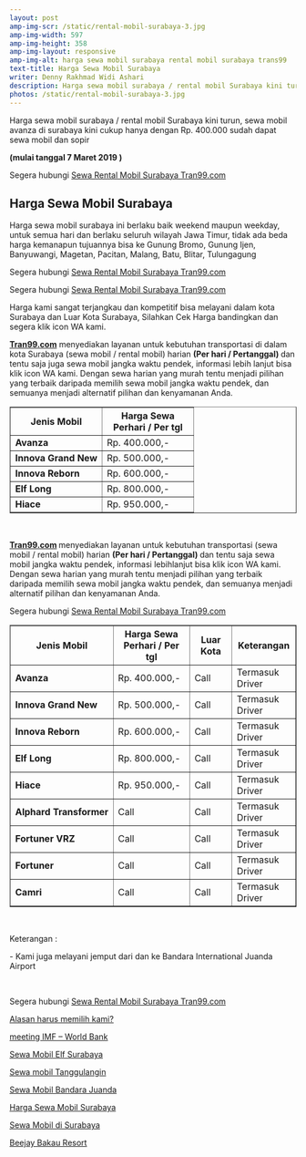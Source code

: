 ```yaml
---
layout: post
amp-img-scr: /static/rental-mobil-surabaya-3.jpg
amp-img-width: 597
amp-img-height: 358
amp-img-layout: responsive
amp-img-alt: harga sewa mobil surabaya rental mobil surabaya trans99
text-title: Harga Sewa Mobil Surabaya
writer: Denny Rakhmad Widi Ashari
description: Harga sewa mobil surabaya / rental mobil Surabaya kini turun Hubungi / WA ke 081-330-548-581 sudah dapat sewa mobil
photos: /static/rental-mobil-surabaya-3.jpg
---
```

<p class="post">Harga sewa mobil surabaya / rental mobil Surabaya kini turun, sewa mobil avanza di surabaya kini cukup hanya dengan Rp. 400.000 sudah dapat sewa mobil dan sopir 

<strong>(mulai tanggal 7 Maret 2019 )</strong></p>
<p class="post">Segera hubungi <a href="https://tran99.com/">Sewa Rental Mobil Surabaya Tran99.com</a></p>

<h2 class="post">Harga Sewa Mobil Surabaya</h2>
<p class="post">Harga sewa mobil surabaya ini berlaku baik weekend maupun weekday, untuk semua hari dan berlaku seluruh wilayah Jawa Timur, tidak ada beda harga kemanapun tujuannya bisa ke Gunung Bromo, Gunung Ijen, Banyuwangi, Magetan, Pacitan, Malang, Batu, Blitar, Tulungagung</p>
<p class="post">Segera hubungi <a href="https://tran99.com/">Sewa Rental Mobil Surabaya Tran99.com</a></p>
<p class="post">Segera hubungi <a href="https://tran99.com/">Sewa Rental Mobil Surabaya Tran99.com</a></p>
<p class="post">Harga kami sangat terjangkau dan kompetitif bisa melayani dalam kota Surabaya dan Luar Kota Surabaya, Silahkan Cek Harga bandingkan dan segera klik icon WA kami.</p>
<p class="post"><strong><a href="https://tran99.com/product/" target="_blank" rel="noopener" title="Harga sewa mobil surabaya">Tran99.com</a></strong> menyediakan layanan untuk kebutuhan transportasi di dalam kota Surabaya (sewa mobil / rental mobil) harian <strong>(Per hari / Pertanggal) </strong> dan tentu saja juga sewa mobil jangka waktu pendek, informasi lebih lanjut bisa klik icon WA kami. Dengan sewa harian yang murah tentu menjadi pilihan yang terbaik daripada memilih sewa mobil jangka waktu pendek, dan semuanya menjadi alternatif pilihan dan kenyamanan Anda.</p>
<table border="1" cellspacing="0" cellpadding="5" width="100%">
    <tbody>
        <tr>
            <th width="50%"><span><strong>Jenis Mobil</strong></span></th>
            <th width="50%"><span><strong>Harga Sewa</strong><br>Perhari / Per tgl</span></th>
        </tr>
        <tr>
            <td><strong>Avanza</strong></td>
            <td><span>Rp.&nbsp;</span><span>400.000,-</span></td>
        </tr>
        <tr>
            <td><strong>Innova Grand New</strong></td>
            <td><span>Rp.&nbsp;</span><span>500.000,-</span></td>
        </tr>
        <tr>
            <td><strong>Innova Reborn</strong></td>
            <td><span>Rp.&nbsp;</span><span>600.000,-</span></td>
        </tr>
        <tr>
            <td><strong>Elf Long</strong></td>
            <td><span>Rp.&nbsp;</span><span>800.000,-</span></td>
        </tr>
        <tr>
            <td><strong>Hiace</strong></td>
            <td><span>Rp.&nbsp;</span><span>950.000,-</span></td>
        </tr>
    </tbody>
</table>
<br>

<p class="post">
    <span><strong><a href="https://tran99.com/product/" target="_blank" rel="noopener" title="Harga sewa mobil surabaya"><span>Tran99.com</span></a>
    </strong> menyediakan layanan untuk kebutuhan transportasi (sewa mobil / rental mobil) harian <strong>(Per hari / Pertanggal) </strong> dan tentu saja sewa mobil jangka waktu pendek, informasi lebihlanjut bisa klik icon WA kami. Dengan sewa harian yang murah tentu menjadi pilihan yang terbaik daripada memilih sewa mobil jangka waktu pendek, dan semuanya menjadi alternatif pilihan dan kenyamanan Anda.</span>
</p>
<p class="post">Segera hubungi <a href="https://tran99.com/">Sewa Rental Mobil Surabaya Tran99.com</a></p>
<table border="1" cellspacing="0" cellpadding="5" width="100%">
    <tbody>
        <tr>
            <th width="34%"><span><strong>Jenis Mobil</strong></span></th>
            <th width="25%"><span><strong>Harga Sewa</strong><br>Perhari / Per tgl</span> </th>
            <th width="14%"><span><strong>Luar Kota</strong></span></th>
            <th width="14%"><span><strong>Keterangan</strong></span></th>
        </tr>
        <tr>
            <td><strong>Avanza</strong></td>
            <td><span>Rp.&nbsp;</span><span>400.000,-</span></td>
            <td><span>Call</span></td>
            <td><span>Termasuk Driver</span></td>
        </tr>
        <tr>
            <td><strong>Innova Grand New</strong></td>
            <td><span>Rp.&nbsp;</span><span>500.000,-</span></td>
            <td><span>Call</span></td>
            <td><span>Termasuk Driver</span></td>
        </tr>
        <tr>
            <td><strong>Innova Reborn</strong></td>
            <td><span>Rp.&nbsp;</span><span>600.000,-</span></td>
            <td><span>Call</span></td>
            <td><span>Termasuk Driver</span></td>
        </tr>
        <tr>
            <td><strong>Elf Long</strong></td>
            <td><span>Rp.&nbsp;</span><span>800.000,-</span></td>
            <td><span>Call</span></td>
            <td><span>Termasuk Driver</span></td>
        </tr>
        <tr>
            <td><strong>Hiace</strong></td>
            <td><span>Rp.&nbsp;</span><span>950.000,-</span></td>
            <td><span>Call</span></td>
            <td><span>Termasuk Driver</span></td>
        </tr>
        <tr>
            <td><strong>Alphard Transformer</strong></td>
            <td><span>Call&nbsp;</span><span></span></td>
            <td><span>Call</span></td>
            <td><span>Termasuk Driver</span></td>
        </tr>
        <tr>
            <td><strong>Fortuner VRZ</strong></td>
            <td><span>Call&nbsp;</span><span></span></td>
            <td><span>Call</span></td>
            <td><span>Termasuk Driver</span></td>
        </tr>
        <tr>
            <td><strong>Fortuner</strong></td>
            <td><span>Call&nbsp;</span><span></span></td>
            <td><span>Call</span></td>
            <td><span>Termasuk Driver</span></td>
        </tr>
        <tr>
            <td><strong>Camri</strong></td>
            <td><span>Call&nbsp;</span><span></span></td>
            <td><span>Call</span></td>
            <td><span>Termasuk Driver</span></td>
        </tr>
    </tbody>
</table>
<br>
<p class="post">Keterangan :</p>
<p class="post">- Kami juga melayani jemput dari dan ke Bandara International Juanda Airport</p>
<p class="post"><br></p>
<p class="post">Segera hubungi <a href="https://tran99.com/">Sewa Rental Mobil Surabaya Tran99.com</a></p>
<p class="post"><a href="https://tran99.com/2018/11/05/keunggulan-rental-mobil-surabaya/">Alasan harus memilih kami?</a></p>
<p class="post"><a href="https://tran99.com/2018/10/05/rental-annual-meeting-imf-world-bank-di-bali/">meeting IMF – World Bank</a></p>
<p class="post"><a href="https://tran99.com/2018/09/28/sewa-mobil-elf-surabaya/">Sewa Mobil Elf Surabaya</a></p>
<p class="post"><a href="https://tran99.com/2018/08/16/sewa-mobil-tanggulangin/">Sewa mobil Tanggulangin</a></p>
<p class="post"><a href="https://tran99.com/2018/07/23/sewa-mobil-bandara-juanda/">Sewa Mobil Bandara Juanda</a></p>
<p class="post"><a href="https://tran99.com/2018/06/21/harga-sewa-mobil-surabaya/">Harga Sewa Mobil Surabaya</a></p>
<p class="post"><a href="https://tran99.com/2018/05/27/sewa-mobil-di-surabaya/">Sewa Mobil di Surabaya</a></p>
<p class="post"><a href="https://tran99.com/2018/04/12/beejay-bakau-resort/">Beejay Bakau Resort</a></p>
<p class="post"><br></p>